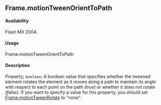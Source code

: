 ## Frame.motionTweenOrientToPath

#### Availability

Flash MX 2004.

#### Usage

Frame.motionTweenOrientToPath

#### Description

Property; `boolean`; A boolean value that specifies whether the tweened element rotates the element as it moves along a path to maintain its angle with respect to each point on the path *(true)* or whether it does not rotate *(false)*.
If you want to specify a value for this property, you should set [Frame.motionTweenRotate](../Frame_object/Frame17.md) to "none".
